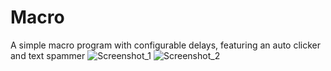 # Macro
A simple macro program with configurable delays, featuring an auto clicker and text spammer
![Screenshot_1](https://user-images.githubusercontent.com/27012591/127755773-adf37586-73d4-4529-a346-9eca8969838f.jpg)
![Screenshot_2](https://user-images.githubusercontent.com/27012591/127755775-3ed502ce-2e61-498f-89a1-a97e3abb8746.jpg)
